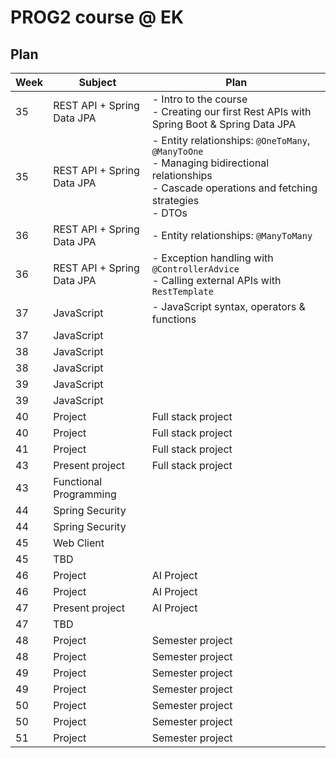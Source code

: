 # PROG2 course @ EK


## Plan


| Week | Subject                   | Plan                                                                 |
|------|---------------------------|----------------------------------------------------------------------|
| 35   | REST API + Spring Data JPA | - Intro to the course<br/>- Creating our first Rest APIs with Spring Boot & Spring Data JPA |
| 35   | REST API + Spring Data JPA | - Entity relationships: `@OneToMany`, `@ManyToOne`<br/>- Managing bidirectional relationships<br/>- Cascade operations and fetching strategies <br/>- DTOs |
| 36   | REST API + Spring Data JPA | - Entity relationships: `@ManyToMany` |
| 36   | REST API + Spring Data JPA | - Exception handling with `@ControllerAdvice`<br/>- Calling external APIs with `RestTemplate` |
| 37   | JavaScript                | - JavaScript syntax, operators & functions |
| 37   | JavaScript                |                                                                      |
| 38   | JavaScript                |                                                                      |
| 38   | JavaScript                |                                                                      |
| 39   | JavaScript                |                                                                      |
| 39   | JavaScript                |                                                                      |
| 40   | Project                   | Full stack project                                                   |
| 40   | Project                   | Full stack project                                                   |
| 41   | Project                   | Full stack project                                                   |
| 43   | Present project           | Full stack project                                                   |
| 43   | Functional Programming    |                                                                      |
| 44   | Spring Security           |                                                                      |
| 44   | Spring Security           |                                                                      |
| 45   | Web Client                |                                                                      |
| 45   | TBD                       |                                                                      |
| 46   | Project                   | AI Project                                                           |
| 46   | Project                   | AI Project                                                           |
| 47   | Present project           | AI Project                                                           |
| 47   | TBD                       |                                                                      |
| 48   | Project                   | Semester project                                                     |
| 48   | Project                   | Semester project                                                     |
| 49   | Project                   | Semester project                                                     |
| 49   | Project                   | Semester project                                                     |
| 50   | Project                   | Semester project                                                     |
| 50   | Project                   | Semester project                                                     |
| 51   | Project                   | Semester project                                                     |
